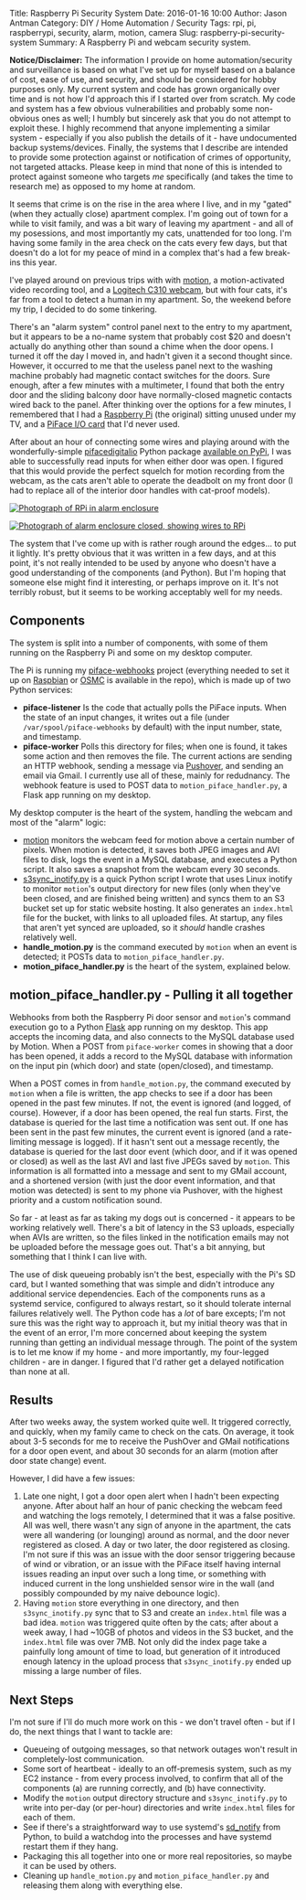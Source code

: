 Title: Raspberry Pi Security System
Date: 2016-01-16 10:00
Author: Jason Antman
Category: DIY / Home Automation / Security
Tags: rpi, pi, raspberrypi, security, alarm, motion, camera
Slug: raspberry-pi-security-system
Summary: A Raspberry Pi and webcam security system.

<div class="alert alert-warning" role="alert"><strong>Notice/Disclaimer:</strong> The information I provide on home automation/security and surveillance is based on what I've set up for myself based on a balance of cost, ease of use, and security, and should be considered for hobby purposes only. My current system and code has grown organically over time and is not how I'd approach this if I started over from scratch. My code and system has a few obvious vulnerabilities and probably some non-obvious ones as well; I humbly but sincerely ask that you do not attempt to exploit these. I highly recommend that anyone implementing a similar system - especially if you also publish the details of it - have undocumented backup systems/devices. Finally, the systems that I describe are intended to provide some protection against or notification of crimes of opportunity, not targeted attacks. Please keep in mind that none of this is intended to protect against someone who targets <em>me</em> specifically (and takes the time to research me) as opposed to my home at random.</div>

It seems that crime is on the rise in the area where I live, and in my "gated" (when they actually close)
apartment complex. I'm going out of town for a while to visit family, and was a bit wary of leaving my
apartment - and all of my posessions, and most importantly my cats, unattended for too long. I'm having
some family in the area check on the cats every few days, but that doesn't do a lot for my peace of mind
in a complex that's had a few break-ins this year.

I've played around on previous trips with with [motion](http://www.lavrsen.dk/foswiki/bin/view/Motion/WebHome), a motion-activated video recording tool,
and a [Logitech C310 webcam](http://www.amazon.com/Logitech-960-000585-HD-Webcam-C310/dp/B003LVZO8S/ref=sr_1_1?ie=UTF8&qid=1450663461&sr=8-1&keywords=logitech+c310),
but with four cats, it's far from a tool to detect a human in my apartment. So, the weekend before my trip,
I decided to do some tinkering.

There's an "alarm system" control panel next to the entry to my apartment, but it appears to be a no-name system that probably
cost $20 and doesn't actually do anything other than sound a chime when the door opens. I turned it off the day I moved in,
and hadn't given it a second thought since. However, it occurred to me that the useless panel next to the washing machine
probably had magnetic contact switches for the doors. Sure enough, after a few minutes with a multimeter, I found that both
the entry door and the sliding balcony door have normally-closed magnetic contacts wired back to the panel. After thinking
over the options for a few minutes, I remembered that I had a [Raspberry Pi](https://www.raspberrypi.org/) (the original)
sitting unused under my TV, and a [PiFace I/O card](https://www.sparkfun.com/products/11772) that I'd never used.

After about an hour of connecting some wires and playing around with the wonderfully-simple [pifacedigitalio](http://piface.github.io/pifacedigitalio/)
Python package [available on PyPi](https://pypi.python.org/pypi/pifacedigitalio/3.0.5), I was able to successfully read
inputs for when either door was open. I figured that this would provide the perfect squelch for motion recording from the
webcam, as the cats aren't able to operate the deadbolt on my front door (I had to replace all of the interior door handles
with cat-proof models).

[![Photograph of RPi in alarm enclosure](/GFX/rpi_alarm_1_sm.jpg)](/GFX/rpi_alarm_1_large.jpg)

[![Photograph of alarm enclosure closed, showing wires to RPi](/GFX/rpi_alarm_2_sm.jpg)](/GFX/rpi_alarm_2_large.jpg)

The system that I've come up with is rather rough around the edges... to put it lightly. It's pretty obvious that it was written
in a few days, and at this point, it's not really intended to be used by anyone who doesn't have a good understanding of the
components (and Python). But I'm hoping that someone else might find it interesting, or perhaps improve on it. It's not terribly
robust, but it seems to be working acceptably well for my needs.

## Components

The system is split into a number of components, with some of them running on the Raspberry Pi and some on my desktop computer.

The Pi is running my [piface-webhooks](https://github.com/jantman/piface-webhooks) project (everything needed to set it up on
[Raspbian](https://www.raspbian.org/) or [OSMC](https://osmc.tv/) is available in the repo), which is made up of two Python
services:

* __piface-listener__ Is the code that actually polls the PiFace inputs. When the state of an input changes, it writes out
a file (under ``/var/spool/piface-webhooks`` by default) with the input number, state, and timestamp.
* __piface-worker__ Polls this directory for files; when one is found, it takes some action and then removes the file. The
current actions are sending an HTTP webhook, sending a message via [Pushover](https://pushover.net/), and sending an email
via Gmail. I currently use all of these, mainly for redudnancy. The webhook feature is used to POST data to ``motion_piface_handler.py``,
a Flask app running on my desktop.

My desktop computer is the heart of the system, handling the webcam and most of the "alarm" logic:

* [motion](http://www.lavrsen.dk/foswiki/bin/view/Motion/WebHome) monitors the webcam feed for motion above a certain number of
pixels. When motion is detected, it saves both JPEG images and AVI files to disk, logs the event in a MySQL database, and
executes a Python script. It also saves a snapshot from the webcam every 30 seconds.
* [s3sync_inotify.py](https://github.com/jantman/misc-scripts/blob/master/s3sync_inotify.py) is a quick Python script I wrote that
uses Linux inotify to monitor ``motion``'s output directory for new files (only when they've been closed, and are finished being
written) and syncs them to an S3 bucket set up for static website hosting. It also generates an ``index.html`` file for the bucket,
with links to all uploaded files. At startup, any files that aren't yet synced are uploaded, so it _should_ handle crashes relatively
well.
* __handle_motion.py__ is the command executed by ``motion`` when an event is detected; it POSTs data to ``motion_piface_handler.py``.
* __motion_piface_handler.py__ is the heart of the system, explained below.

## motion_piface_handler.py - Pulling it all together

Webhooks from both the Raspberry Pi door sensor and ``motion``'s command execution go to a Python [Flask](http://flask.pocoo.org/) app
running on my desktop. This app accepts the incoming data, and also connects to the MySQL database used by Motion. When a POST from
``piface-worker`` comes in showing that a door has been opened, it adds a record to the MySQL database with information on the input
pin (which door) and state (open/closed), and timestamp.

When a POST comes in from ``handle_motion.py``, the command executed by ``motion`` when a file is written, the app checks to see if
a door has been opened in the past few minutes. If not, the event is ignored (and logged, of course). However, if a door has been
opened, the real fun starts. First, the database is queried for the last time a notification was sent out. If one has been sent
in the past few minutes, the current event is ignored (and a rate-limiting message is logged). If it hasn't sent out a message
recently, the database is queried for the last door event (which door, and if it was opened or closed) as well as the last AVI
and last five JPEGs saved by ``motion``. This information is all formatted into a message and sent to my GMail account, and a
shortened version (with just the door event information, and that motion was detected) is sent to my phone via Pushover, with
the highest priority and a custom notification sound.

So far - at least as far as taking my dogs out is concerned - it appears to be working relatively well. There's a bit of
latency in the S3 uploads, especially when AVIs are written, so the files linked in the notification emails may not be
uploaded before the message goes out. That's a bit annying, but something that I think I can live with.

The use of disk queueing probably isn't the best, especially with the Pi's SD card, but I wanted something that was simple
and didn't introduce any additional service dependencies. Each of the components runs as a systemd service, configured to
always restart, so it should tolerate internal failures relatively well. The Python code has a _lot_ of bare excepts;
I'm not sure this was the right way to approach it, but my initial theory was that in the event of an error, I'm more
concerned about keeping the system running than getting an individual message through. The point of the system is to let
me know if my home - and more importantly, my four-legged children - are in danger. I figured that I'd rather get a delayed
notification than none at all.

## Results

After two weeks away, the system worked quite well. It triggered correctly, and quickly, when my family came to check on the cats.
On average, it took about 3-5 seconds for me to receive the PushOver and GMail notifications for a door open event, and about 30 seconds
for an alarm (motion after door state change) event.

However, I did have a few issues:

1. Late one night, I got a door open alert when I hadn't been expecting anyone. After about half an hour of panic checking the webcam feed
and watching the logs remotely, I determined that it was a false positive. All was well, there wasn't any sign of anyone in the apartment,
the cats were all wandering (or lounging) around as normal, and the door never registered as closed. A day or two later, the door registered
as closing. I'm not sure if this was an issue with the door sensor triggering because of wind or vibration, or an issue with the PiFace itself
having internal issues reading an input over such a long time, or something with induced current in the long unshielded sensor wire in the wall
(and possibly compounded by my naive debounce logic).
2. Having ``motion`` store everything in one directory, and then ``s3sync_inotify.py`` sync that to S3 and create an ``index.html`` file was a
bad idea. ``motion`` was triggered quite often by the cats; after about a week away, I had ~10GB of photos and videos in the S3 bucket, and the
``index.html`` file was over 7MB. Not only did the index page take a painfully long amount of time to load, but generation of it introduced enough
latency in the upload process that ``s3sync_inotify.py`` ended up missing a large number of files.

## Next Steps

I'm not sure if I'll do much more work on this - we don't travel often - but if I do, the next things that I want to tackle are:

* Queueing of outgoing messages, so that network outages won't result in completely-lost communication.
* Some sort of heartbeat - ideally to an off-premesis system, such as my EC2 instance - from every process involved, to
confirm that all of the components (a) are running correctly, and (b) have connectivity.
* Modify the ``motion`` output directory structure and ``s3sync_inotify.py`` to write into per-day (or per-hour) directories
and write ``index.html`` files for each of them.
* See if there's a straightforward way to use systemd's [sd_notify](http://www.freedesktop.org/software/systemd/man/sd_notify.html)
from Python, to build a watchdog into the processes and have systemd restart them if they hang.
* Packaging this all together into one or more real repositories, so maybe it can be used by others.
* Cleaning up ``handle_motion.py`` and ``motion_piface_handler.py`` and releasing them along with everything else.
